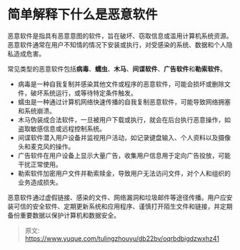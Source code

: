 # 简单解释下什么是恶意软件

恶意软件是指具有恶意意图的软件，旨在破坏、窃取信息或滥用计算机系统资源。恶意软件通常在用户不知情的情况下安装或执行，对受感染的系统、数据和个人隐私造成危害。

常见类型的恶意软件包括**病毒**、**蠕虫**、**木马**、**间谍软件**、**广告软件**和**勒索软件**。

+ 病毒是一种自我复制并感染其他文件或程序的恶意软件，可能会损坏或删除文件，破坏系统运行，或等待特定条件触发。
+ 蠕虫是一种通过计算机网络快速传播的自我复制恶意软件，可能导致网络拥塞和系统崩溃。
+ 木马伪装成合法软件，一旦被用户下载或执行，就会在后台执行恶意操作，如盗取敏感信息或远程控制系统。
+ 间谍软件潜入用户设备并监视用户活动，如记录键盘输入、个人资料以及摄像头和麦克风的操作。
+ 广告软件在用户设备上显示大量广告，收集用户信息用于定向广告投放，可能干扰正常使用。
+ 勒索软件加密用户文件并勒索赎金，导致用户无法访问文件，对个人和组织的业务造成损失。

恶意软件通过虚假链接、感染的文件、网络漏洞和垃圾邮件等途径传播。用户应安装可信的安全软件、定期更新系统和应用程序、谨慎打开陌生文件和链接，并定期备份重要数据以保护计算机和数据安全。



> 原文: <https://www.yuque.com/tulingzhouyu/db22bv/oqrbdbigdzwxhz41>